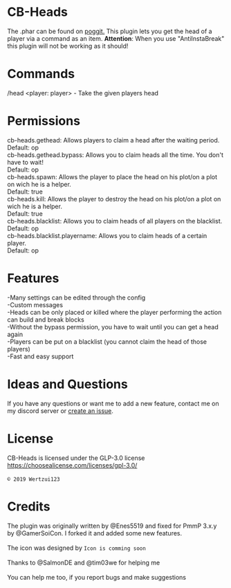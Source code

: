 # CB-Heads
The .phar can be found on <a href="https://poggit.pmmp.io/ci/Wertzui123/CB-Heads/CB-Heads/">poggit.</a>
This plugin lets you get the head of a player via a command as an item.
**Attention**: When you use "AntiInstaBreak" this plugin will not be working as it should!
# Commands
/head <player: player> - Take the given players head
# Permissions
cb-heads.gethead: Allows players to claim a head after the waiting period. <br>Default: op
<br>cb-heads.gethead.bypass: Allows you to claim heads all the time. You don't have to wait! <br>Default: op
<br>cb-heads.spawn: Allows the player to place the head on his plot/on a plot on wich he is a helper. <br>Default: true
<br>cb-heads.kill: Allows the player to destroy the head on his plot/on a plot on wich he is a helper. <br>Default: true
<br>cb-heads.blacklist: Allows you to claim heads of all players on the blacklist. <br>Default: op
<br>cb-heads.blacklist.playername: Allows you to claim heads of a certain player. <br>Default: op

# Features
  -Many settings can be edited through the config
  <br>-Custom messages
  <br>-Heads can be only placed or killed where the player performing the action can build and break blocks
  <br>-Without the bypass permission, you have to wait until you can get a head again
  <br>-Players can be put on a blacklist (you cannot claim the head of those players)
  <br>-Fast and easy support
  
# Ideas and Questions
If you have any questions or want me to add a new feature, contact me on my <a herf="https://discord.gg/eGhZGtF">discord server</a> or <a href="https://github.com/Wertzui123/CB-Heads/issues/new">create an issue</a>.

# License
CB-Heads is licensed under the GLP-3.0 license
<br>https://choosealicense.com/licenses/gpl-3.0/<br>
<br><code>© 2019 Wertzui123</code>

# Credits
The plugin was originally written by @Enes5519 and fixed for PmmP 3.x.y by @GamerSoiCon. I forked it and added some new features.
<br>
  <br>The icon was designed by <code>Icon is comming soon</code>
 <br>
 <br>Thanks to @SalmonDE and @tim03we for helping me
 <br>
  <br>You can help me too, if you report bugs and make suggestions

